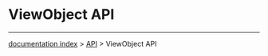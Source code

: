 # ViewObject API





---
[documentation index](../README.md) > [API](Category_API.md) > ViewObject API
